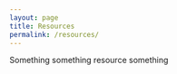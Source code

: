 ```yaml
---
layout: page
title: Resources
permalink: /resources/
---
```


Something something resource something